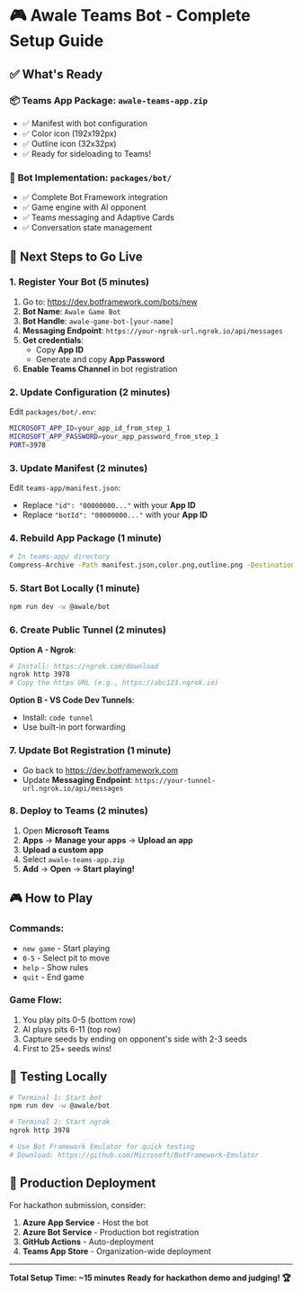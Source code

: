 ﻿# 🎮 Awale Teams Bot - Complete Setup Guide

## ✅ What's Ready

### 📦 **Teams App Package**: `awale-teams-app.zip`
- ✅ Manifest with bot configuration
- ✅ Color icon (192x192px)
- ✅ Outline icon (32x32px)
- ✅ Ready for sideloading to Teams!

### 🤖 **Bot Implementation**: `packages/bot/`
- ✅ Complete Bot Framework integration
- ✅ Game engine with AI opponent
- ✅ Teams messaging and Adaptive Cards
- ✅ Conversation state management

## 🚀 **Next Steps to Go Live**

### 1. **Register Your Bot** (5 minutes)
1. Go to: https://dev.botframework.com/bots/new
2. **Bot Name**: `Awale Game Bot`
3. **Bot Handle**: `awale-game-bot-[your-name]`
4. **Messaging Endpoint**: `https://your-ngrok-url.ngrok.io/api/messages`
5. **Get credentials**:
   - Copy **App ID**
   - Generate and copy **App Password**
6. **Enable Teams Channel** in bot registration

### 2. **Update Configuration** (2 minutes)
Edit `packages/bot/.env`:
```bash
MICROSOFT_APP_ID=your_app_id_from_step_1
MICROSOFT_APP_PASSWORD=your_app_password_from_step_1
PORT=3978
```

### 3. **Update Manifest** (2 minutes)
Edit `teams-app/manifest.json`:
- Replace `"id": "00000000..."` with your **App ID**
- Replace `"botId": "00000000..."` with your **App ID**

### 4. **Rebuild App Package** (1 minute)
```bash
# In teams-app/ directory
Compress-Archive -Path manifest.json,color.png,outline.png -DestinationPath ..\awale-teams-app.zip -Force
```

### 5. **Start Bot Locally** (1 minute)
```bash
npm run dev -w @awale/bot
```

### 6. **Create Public Tunnel** (2 minutes)
**Option A - Ngrok**:
```bash
# Install: https://ngrok.com/download
ngrok http 3978
# Copy the https URL (e.g., https://abc123.ngrok.io)
```

**Option B - VS Code Dev Tunnels**:
- Install: `code tunnel`
- Use built-in port forwarding

### 7. **Update Bot Registration** (1 minute)
- Go back to https://dev.botframework.com
- Update **Messaging Endpoint**: `https://your-tunnel-url.ngrok.io/api/messages`

### 8. **Deploy to Teams** (2 minutes)
1. Open **Microsoft Teams**
2. **Apps** → **Manage your apps** → **Upload an app**
3. **Upload a custom app**
4. Select `awale-teams-app.zip`
5. **Add** → **Open** → **Start playing!**

## 🎮 **How to Play**

### Commands:
- `new game` - Start playing
- `0-5` - Select pit to move
- `help` - Show rules
- `quit` - End game

### Game Flow:
1. You play pits 0-5 (bottom row)
2. AI plays pits 6-11 (top row)
3. Capture seeds by ending on opponent's side with 2-3 seeds
4. First to 25+ seeds wins!

## 🔧 **Testing Locally**

```bash
# Terminal 1: Start bot
npm run dev -w @awale/bot

# Terminal 2: Start ngrok
ngrok http 3978

# Use Bot Framework Emulator for quick testing
# Download: https://github.com/Microsoft/BotFramework-Emulator
```

## 🚀 **Production Deployment**

For hackathon submission, consider:
1. **Azure App Service** - Host the bot
2. **Azure Bot Service** - Production bot registration
3. **GitHub Actions** - Auto-deployment
4. **Teams App Store** - Organization-wide deployment

---

**Total Setup Time: ~15 minutes**
**Ready for hackathon demo and judging! 🏆**
